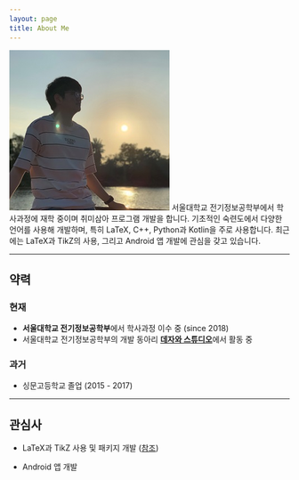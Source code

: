 ```yaml
---
layout: page
title: About Me
---
```


<p><span class="image right"><img src="/images/profile.jpg" alt="" /></span>
서울대학교 전기정보공학부에서 학사과정에 재학 중이며 취미삼아 프로그램 개발을
합니다. 기초적인 숙련도에서 다양한 언어를 사용해 개발하며, 특히 LaTeX, C++,
Python과 Kotlin을 주로 사용합니다. 최근에는 LaTeX과 TikZ의 사용, 그리고 Android
앱 개발에 관심을 갖고 있습니다.</p>

<hr class="major" />

## 약력
### 현재
- **서울대학교 전기정보공학부**에서 학사과정 이수 중 (since 2018)
- 서울대학교 전기정보공학부의 개발 동아리 [**데자와 스튜디오**][1]에서 활동 중

### 과거
- 싱문고등학교 졸업 (2015 - 2017)

<hr class="major" />

## 관심사
- LaTeX과 TikZ 사용 및 패키지 개발 ([참조][2])
- Android 앱 개발

  [1]: https://snuece.github.io/
  [2]: https://thekpaul.github.io/ko/projects/latex-overdraw
